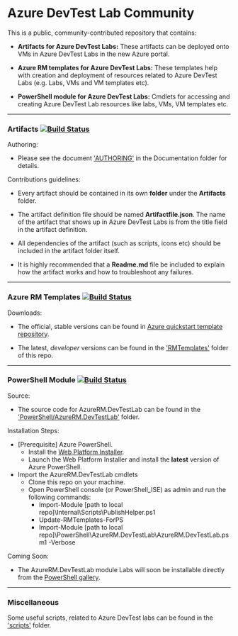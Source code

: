 # Azure DevTest Lab Community
This is a public, community-contributed repository that contains:
- **Artifacts for Azure DevTest Labs:** These artifacts can be deployed onto VMs in Azure DevTest Labs in the new Azure portal.

- **Azure RM templates for Azure DevTest Labs:** These templates help with creation and deployment of resources related to Azure DevTest Labs (e.g. Labs, VMs and VM templates etc).

- **PowerShell module for Azure DevTest Labs:** Cmdlets for accessing and creating Azure DevTest Lab resources like labs, VMs, VM templates etc.

---
### Artifacts [![Build Status](http://dtl-internal-ci.westus.cloudapp.azure.com:8080/job/Regression.Tests.Artifacts/badge/icon?style=plastic)](http://dtl-internal-ci.westus.cloudapp.azure.com:8080/job/Regression.Tests.Artifacts/)
Authoring:
- Please see the document ['AUTHORING'](Documentation/AUTHORING.md) in the Documentation folder for details.

Contributions guidelines:
- Every artifact should be contained in its own **folder** under the **Artifacts** folder.

- The artifact definition file should be named **Artifactfile.json**. The name of the artifact that shows up in Azure DevTest Labs is from the title field in the artifact definition.

- All dependencies of the artifact (such as scripts, icons etc) should be included in the artifact folder itself.

- It is highly recommended that a **Readme.md** file be included to explain how the artifact works and how to troubleshoot any failures.

---
### Azure RM Templates [![Build Status](http://dtl-internal-ci.westus.cloudapp.azure.com:8080/job/Regression.Tests.ARMTemplates/badge/icon?style=plastic)](http://dtl-internal-ci.westus.cloudapp.azure.com:8080/job/Regression.Tests.ARMTemplates/)
Downloads:
- The official, stable versions can be found in [Azure quickstart template repository](https://github.com/Azure/azure-quickstart-templates).

- The latest, *developer* versions can be found in the ['RMTemplates'](RMTemplates) folder of this repo.

---
### PowerShell Module [![Build Status](http://dtl-internal-ci.westus.cloudapp.azure.com:8080/job/Regression.Tests.PowerShell/badge/icon?style=plastic)](http://dtl-internal-ci.westus.cloudapp.azure.com:8080/job/Regression.Tests.PowerShell/)
Source:
- The source code for AzureRM.DevTestLab can be found in the ['PowerShell/AzureRM.DevTestLab'](powershell/AzureRM.DevTestLab) folder.

Installation Steps:
- [Prerequisite] Azure PowerShell.
  - Install the [Web Platform Installer](http://www.microsoft.com/web/downloads/platform.aspx).
  - Launch the Web Platform Installer and install the **latest** version of Azure PowerShell.
- Import the AzureRM.DevTestLab cmdlets
  - Clone this repo on your machine.
  - Open PowerShell console (or PowerShell_ISE) as admin and run the following commands:
    - Import-Module [path to local repo]\\Internal\\Scripts\\PublishHelper.ps1
    - Update-RMTemplates-ForPS
    - Import-Module [path to local repo]\\PowerShell\\AzureRM.DevTestLab\\AzureRM.DevTestLab.psm1 -Verbose

Coming Soon:
- The AzureRM.DevTestLab module Labs will soon be installable directly from the [PowerShell gallery](https://www.powershellgallery.com).

---
### Miscellaneous

Some useful scripts, related to Azure DevTest labs can be found in the ['scripts'](scripts) folder.

